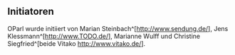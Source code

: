 Initiatoren
-----------

OParl wurde initiiert von Marian Steinbach^[<http://www.sendung.de/>],
Jens Klessmann^[<http://www.TODO.de/>], Marianne Wulff und Christine
Siegfried^[beide Vitako <http://www.vitako.de/>].
